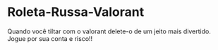 # Roleta-Russa-Valorant
Quando você tiltar com o valorant delete-o de um jeito mais divertido. Jogue por sua conta e risco!!
